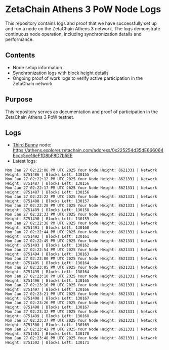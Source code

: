 # ZetaChain Athens 3 PoW Node Logs
This repository contains logs and proof that we have successfully set up and run a node on the ZetaChain Athens 3 network. The logs demonstrate continuous node operation, including synchronization details and performance.

## Contents
- Node setup information
- Synchronization logs with block height details
- Ongoing proof of work logs to verify active participation in the ZetaChain network

## Purpose
This repository serves as documentation and proof of participation in the ZetaChain Athens 3 PoW testnet.

## Logs

- [Third Bunny](https://thirdbunny.xyz/) node: https://athens.explorer.zetachain.com/address/0x225254d35dE666064Eccc5ce16eF1D8bF8D7b5EE
- Latest logs:
```
Mon Jan 27 02:22:06 PM UTC 2025 Your Node Height: 8621331 | Network Height: 8751486 | Blocks Left: 130155
Mon Jan 27 02:22:12 PM UTC 2025 Your Node Height: 8621331 | Network Height: 8751487 | Blocks Left: 130156
Mon Jan 27 02:22:17 PM UTC 2025 Your Node Height: 8621331 | Network Height: 8751487 | Blocks Left: 130156
Mon Jan 27 02:22:22 PM UTC 2025 Your Node Height: 8621331 | Network Height: 8751488 | Blocks Left: 130157
Mon Jan 27 02:22:28 PM UTC 2025 Your Node Height: 8621331 | Network Height: 8751489 | Blocks Left: 130158
Mon Jan 27 02:22:33 PM UTC 2025 Your Node Height: 8621331 | Network Height: 8751490 | Blocks Left: 130159
Mon Jan 27 02:22:38 PM UTC 2025 Your Node Height: 8621331 | Network Height: 8751491 | Blocks Left: 130160
Mon Jan 27 02:22:44 PM UTC 2025 Your Node Height: 8621331 | Network Height: 8751492 | Blocks Left: 130161
Mon Jan 27 02:22:49 PM UTC 2025 Your Node Height: 8621331 | Network Height: 8751493 | Blocks Left: 130162
Mon Jan 27 02:22:54 PM UTC 2025 Your Node Height: 8621331 | Network Height: 8751494 | Blocks Left: 130163
Mon Jan 27 02:23:00 PM UTC 2025 Your Node Height: 8621331 | Network Height: 8751495 | Blocks Left: 130164
Mon Jan 27 02:23:05 PM UTC 2025 Your Node Height: 8621331 | Network Height: 8751495 | Blocks Left: 130164
Mon Jan 27 02:23:10 PM UTC 2025 Your Node Height: 8621331 | Network Height: 8751496 | Blocks Left: 130165
Mon Jan 27 02:23:16 PM UTC 2025 Your Node Height: 8621331 | Network Height: 8751497 | Blocks Left: 130166
Mon Jan 27 02:23:21 PM UTC 2025 Your Node Height: 8621331 | Network Height: 8751498 | Blocks Left: 130167
Mon Jan 27 02:23:26 PM UTC 2025 Your Node Height: 8621331 | Network Height: 8751498 | Blocks Left: 130167
Mon Jan 27 02:23:32 PM UTC 2025 Your Node Height: 8621331 | Network Height: 8751499 | Blocks Left: 130168
Mon Jan 27 02:23:37 PM UTC 2025 Your Node Height: 8621331 | Network Height: 8751500 | Blocks Left: 130169
Mon Jan 27 02:23:42 PM UTC 2025 Your Node Height: 8621331 | Network Height: 8751501 | Blocks Left: 130170
Mon Jan 27 02:23:48 PM UTC 2025 Your Node Height: 8621331 | Network Height: 8751502 | Blocks Left: 130171
```
